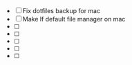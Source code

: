 - [ ] Fix dotfiles backup for mac
- [ ] Make lf default file manager on mac
- [ ] 
- [ ] 
- [ ] 
- [ ] 
- [ ] 

